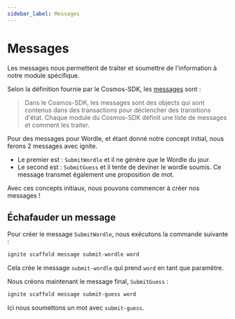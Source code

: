 ```yaml
---
sidebar_label: Messages
---
```


# Messages

Les messages nous permettent de traiter et soumettre de l'information à notre module spécifique.

Selon la définition fournie par le Cosmos-SDK, les [messages](https://docs.cosmos.network/master/building-modules/messages-and-queries.html#messages) sont :

> Dans le Cosmos-SDK, les messages sont des objects qui sont contenus dans des transactions pour déclencher des transitions d'état. Chaque module du Cosmos-SDK définit une liste de messages et comment les traiter.

Pour des messages pour Wordle, et étant donné notre concept initial, nous ferons 2 messages avec ignite.

* Le premier est : `SubmitWordle` et il ne génère que le Wordle du jour.
* Le second est : `SubmitGuess` et il tente de deviner le wordle soumis. Ce message transmet également une proposition de mot.

Avec ces concepts initiaux, nous pouvons commencer à créer nos messages !

## Échafauder un message

Pour créer le message `SubmitWordle`, nous exécutons la commande suivante :

```sh
ignite scaffold message submit-wordle word
```

Cela crée le message `submit-wordle` qui prend `word` en tant que paramètre.

Nous créons maintenant le message final, `SubmitGuess` :

```sh
ignite scaffold message submit-guess word
```

Ici nous soumettons un mot avec `submit-guess`.
